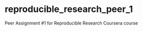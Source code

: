 reproducible_research_peer_1
============================

Peer Assignment #1 for Reproducible Research Coursera course
